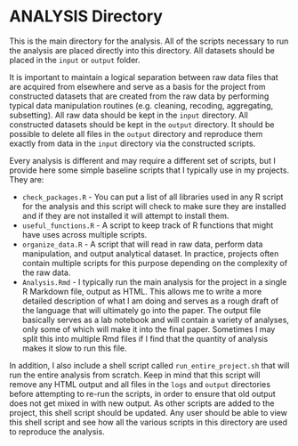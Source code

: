 # ANALYSIS Directory

This is the main directory for the analysis. All of the scripts necessary to run the analysis are placed directly into this directory. All datasets should be placed in the `input` or `output` folder. 

It is important to maintain a logical separation between raw data files that are acquired from elsewhere and serve as a basis for the project from constructed datasets that are created from the raw data by performing typical data manipulation routines (e.g. cleaning, recoding, aggregating, subsetting). All raw data should be kept in the `input` directory. All constructed datasets should be kept in the `output` directory. It should be possible to delete all files in the `output` directory and reproduce them exactly from data in the `input` directory via the constructed scripts. 

Every analysis is different and may require a different set of scripts, but I provide here some simple baseline scripts that I typically use in my projects. They are:

- `check_packages.R` - You can put a list of all libraries used in any R script for the analysis and this script will check to make sure they are installed and if they are not installed it will attempt to install them. 
- `useful_functions.R` - A script to keep track of R functions that might have uses across multiple scripts. 
- `organize_data.R` - A script that will read in raw data, perform data manipulation, and output analytical dataset. In practice, projects often contain multiple scripts for this purpose depending on the complexity of the raw data. 
- `Analysis.Rmd` - I typically run the main analysis for the project in a single R Markdown file, output as HTML. This allows me to write a more detailed description of what I am doing and serves as a rough draft of the language that will ultimately go into the paper. The output file basically serves as a lab notebook and will contain a variety of analyses, only some of which will make it into the final paper. Sometimes I may split this into multiple Rmd files if I find that the quantity of analysis makes it slow to run this file. 

In addition, I also include a shell script called `run_entire_project.sh` that will run the entire analysis from scratch. Keep in mind that this script will remove any HTML output and all files in the `logs` and `output` directories before attempting to re-run the scripts, in order to ensure that old output does not get mixed in with new output. As other scripts are added to the project, this shell script should be updated. Any user should be able to view this shell script and see how all the various scripts in this directory are used to reproduce the analysis. 